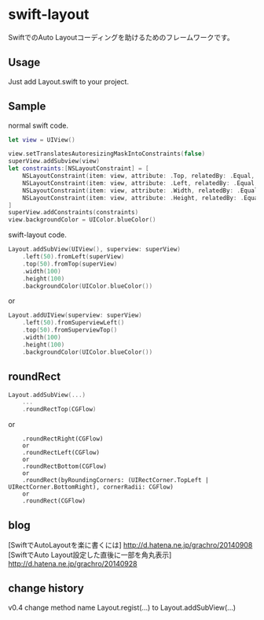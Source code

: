 swift-layout
============

SwiftでのAuto Layoutコーディングを助けるためのフレームワークです。


Usage
--------
Just add Layout.swift to your project.


Sample
--------

normal swift code.
````swift
let view = UIView()

view.setTranslatesAutoresizingMaskIntoConstraints(false)
superView.addSubview(view)
let constraints:[NSLayoutConstraint] = [
    NSLayoutConstraint(item: view, attribute: .Top, relatedBy: .Equal, toItem: superView, attribute: .Top, multiplier: 1.0, constant: 50),
    NSLayoutConstraint(item: view, attribute: .Left, relatedBy: .Equal, toItem: superView, attribute: .Left, multiplier: 1.0, constant: 50),
    NSLayoutConstraint(item: view, attribute: .Width, relatedBy: .Equal, toItem: nil, attribute: .NotAnAttribute, multiplier: 1.0, constant: 100),
    NSLayoutConstraint(item: view, attribute: .Height, relatedBy: .Equal, toItem: nil, attribute: .NotAnAttribute, multiplier: 1.0, constant: 100),
]
superView.addConstraints(constraints)
view.backgroundColor = UIColor.blueColor()
````


swift-layout code.
````swift
Layout.addSubView(UIView(), superview: superView)
    .left(50).fromLeft(superView)
    .top(50).fromTop(superView)
    .width(100)
    .height(100)
    .backgroundColor(UIColor.blueColor())
````
or
````swift
Layout.addUIView(superview: superView)
    .left(50).fromSuperviewLeft()
    .top(50).fromSuperviewTop()
    .width(100)
    .height(100)
    .backgroundColor(UIColor.blueColor())
````

roundRect
--------
````swift
Layout.addSubView(...)
    ...
    .roundRectTop(CGFlow)
````
or
````
    .roundRectRight(CGFlow)
    or
    .roundRectLeft(CGFlow)
    or
    .roundRectBottom(CGFlow)
    or
    .roundRect(byRoundingCorners: (UIRectCorner.TopLeft | UIRectCorner.BottomRight), cornerRadii: CGFlow)
    or
    .roundRect(CGFlow)
````


blog
--------
[SwiftでAutoLayoutを楽に書くには] http://d.hatena.ne.jp/grachro/20140908
[SwiftでAuto Layout設定した直後に一部を角丸表示] http://d.hatena.ne.jp/grachro/20140928

change history
--------
v0.4
change method name Layout.regist(...) to Layout.addSubView(...)


